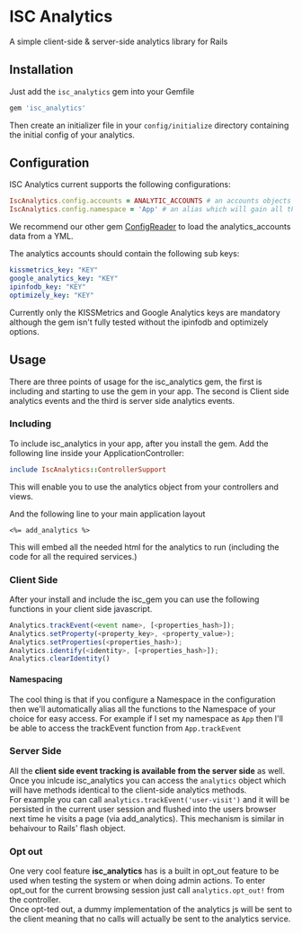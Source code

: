 # ISC Analytics
A simple client-side & server-side analytics library for Rails

## Installation 

Just add the `isc_analytics` gem into your Gemfile

```ruby
gem 'isc_analytics'
```

Then create an initializer file in your `config/initialize` directory containing the initial config of your analytics.

## Configuration

ISC Analytics current supports the following configurations:


```ruby
IscAnalytics.config.accounts = ANALYTIC_ACCOUNTS # an accounts objects (preferably using ConfigReader)
IscAnalytics.config.namespace = 'App' # an alias which will gain all the analytics behivour in the clientside.
```

We recommend our other gem [ConfigReader](https://github.com/TheGiftsProject/configreader) to load the analytics_accounts data from a YML.

The analytics accounts should contain the following sub keys:

```yml
kissmetrics_key: "KEY"
google_analytics_key: "KEY"
ipinfodb_key: "KEY"
optimizely_key: "KEY"
``` 

Currently only the KISSMetrics and Google Analytics keys are mandatory although the gem isn't fully tested without the ipinfodb and optimizely options.

## Usage

There are three points of usage for the isc_analytics gem, the first is including and starting to use the gem in your app. The second is Client side analytics events and the third is server side analytics events.

### Including

To include isc_analytics in your app, after you install the gem.
Add the following line inside your ApplicationController:

```ruby
include IscAnalytics::ControllerSupport
```
This will enable you to use the analytics object from your controllers and views.

And the following line to your main application layout

```erb
<%= add_analytics %>
```

This will embed all the needed html for the analytics to run (including the code for all the required services.)

### Client Side

After your install and include the isc_gem you can use the following functions in your client side javascript.

```javascript
Analytics.trackEvent(<event name>, [<properties_hash>]);
Analytics.setProperty(<property_key>, <property_value>);
Analytics.setProperties(<properties_hash>);
Analytics.identify(<identity>, [<properties_hash>]);
Analytics.clearIdentity()
```

#### Namespacing
The cool thing is that if you configure a Namespace in the configuration then we'll automatically alias all the functions to the Namespace of your choice for easy access.
For example if I set my namespace as `App` then I'll be able to access the trackEvent function from `App.trackEvent`

### Server Side

All the **client side event tracking is available from the server side** as well. Once you inlcude isc_analytics you can access the `analytics` object which will have methods identical to the client-side analytics methods.  
For example you can call `analytics.trackEvent('user-visit')` and it will be persisted in the current user session and flushed into the users browser next time he visits a page (via add_analytics). This mechanism is similar in behaivour to Rails' flash object.
 
### Opt out

One very cool feature **isc_analytics** has is a built in opt_out feature to be used when testing the system or when doing admin actions. 
To enter opt_out for the current browsing session just call `analytics.opt_out!` from the controller.  
Once opt-ted out, a dummy implementation of the analytics js will be sent to the client meaning that no calls will actually be sent to the analytics service.
